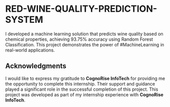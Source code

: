 # RED-WINE-QUALITY-PREDICTION-SYSTEM
I developed a machine learning solution that predicts wine quality based on chemical properties, achieving 93.75% accuracy using Random Forest Classification. This project demonstrates the power of #MachineLearning in real-world applications.

## Acknowledgments

I would like to express my gratitude to **CognoRise InfoTech** for providing me the opportunity to complete this internship. Their support and guidance played a significant role in the successful completion of this project. This project was developed as part of my internship experience with **CognoRise InfoTech**.
